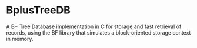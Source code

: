 # BplusTreeDB

A B+ Tree Database implementation in C for storage and fast retrieval of records, using the BF library that simulates a block-oriented storage context in memory.